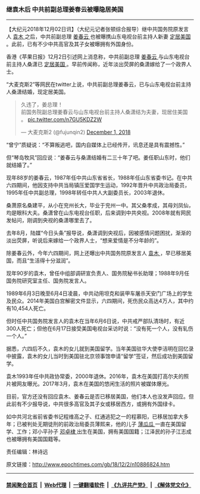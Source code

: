 ### 继袁木后 中共前副总理姜春云被曝隐居美国
------------------------

<p>
 【大纪元2018年12月02日讯】（大纪元记者张顿综合报导）继中共国务院原发言人
 <a href="http://www.epochtimes.com/gb/tag/%E8%A2%81%E6%9C%A8.html">
  袁木
 </a>
 之后，中共前副总理
 <a href="http://www.epochtimes.com/gb/tag/%E5%A7%9C%E6%98%A5%E4%BA%91.html">
  姜春云
 </a>
 也被曝携山东电视台前主持人新妻
 <a href="http://www.epochtimes.com/gb/tag/%E5%AE%9A%E5%B1%85%E7%BE%8E%E5%9B%BD.html">
  定居美国
 </a>
 。此前，已有不少中共高官及其子女被曝拥有外国身份。
</p>
<p>
 香港《苹果日报》12月2日引述网上消息称，中共前副总理
 <a href="http://www.epochtimes.com/gb/tag/%E5%A7%9C%E6%98%A5%E4%BA%91.html">
  姜春云
 </a>
 与山东电视台前主持人桑潇已
 <a href="http://www.epochtimes.com/gb/tag/%E5%AE%9A%E5%B1%85%E7%BE%8E%E5%9B%BD.html">
  定居美国
 </a>
 。早前传闻称，近年淡出荧屏的桑潇嫁给了一个政界人士。
</p>
<p>
 “大麦克斯2”等网民在twitter上说，中共前副总理姜春云，已与山东电视台前主持人桑潇结婚，现定居美国。
</p>
<blockquote class="twitter-tweet" data-lang="en">
 <p dir="ltr" lang="zh">
  久违了，姜总理 ！
  <br/>
  前国务院副总理姜春云与山东电视台前主持人桑潇结为夫妻，现居住美国 。
  <a href="https://t.co/n7GU5KDZ2W">
   pic.twitter.com/n7GU5KDZ2W
  </a>
 </p>
 <p>
  — 大麦克斯2 (@fujunqin2)
  <a href="https://twitter.com/fujunqin2/status/1068676667621568512?ref_src=twsrc%5Etfw">
   December 1, 2018
  </a>
 </p>
</blockquote>
<p>
</p>
<p>
 “曾宁”质疑说：“不算叛逃吧，国内自媒体上已经传开，讯息还是具有震撼性。”
</p>
<p>
 但“琴岛牧风”回应说：“姜春云与桑潇结婚有二三十年了吧。姜任职山东时，他们就结婚了。”
</p>
<p>
 现年88岁的姜春云，1987年任中共山东省省长，1988年任山东省委书记。在中共六四期间，他因支持中共当局镇压爱国学生运动，1992年晋升中共政治局委员，1995年任中共副总理，1998年转任中共人大副委员长，2003年退休。
</p>
<p>
 桑萧原名桑建平，从小在兖州长大，毕业于兖州一中。其父桑孝成，其母刘凤仙，均是眼科大夫。桑潇曾在山东电视台任职，后来调到中共央视。2008年就有网民发帖问，刚调到央视的桑潇哪里去了。
</p>
<p>
 去年8月，陆媒“今日头条”报导说，桑潇调到央视后，因被感情问题困扰，渐渐的淡出荧屏，听说后来嫁给一个政界人士，“想来爱情是不分年龄的”。
</p>
<p>
 除姜春云外，今年六四期间，网上还曝出中共国务院原发言人
 <a href="http://www.epochtimes.com/gb/tag/%E8%A2%81%E6%9C%A8.html">
  袁木
 </a>
 ，早已移居美国，而且“生活得十分滋润”。
</p>
<p>
 现年90岁的袁木，曾任中组部调研宣负责人、国务院秘书长助理；1988年9月任国务院研究室主任、国务院发言人。
</p>
<p>
 1989年6月3日晚至6月4日凌晨，中共动用坦克和装甲车屠杀天安门广场上的学生及民众。2014年美国白宫解密文件显示，六四期间，死伤民众高达4万人，其中约有10,454人死亡。
</p>
<p>
 但时任中共国务院发言人的袁木在当年6月6日说，中共戒严部队清场时，有近300人死亡；但他在6月17日接受美国电视台采访时说：“没有死一个人，没有轧伤一个人。”
</p>
<p>
 据悉，六四后不久，袁木的女儿就到美国留学。当年美国驻华大使李洁明在回忆录中披露，袁木的女儿当时到美国驻北京领事馆申请“留学”签证，然后成功到美国留学。
</p>
<p>
 袁木1993年任中共政协常委，2000年退休。2016年，袁木在美国打高尔夫的照片被网友曝光。2017年3月，袁木在美国的悠闲生活的照片被媒体爆光。
</p>
<p>
 目前，官方还没有回应袁木、姜春云是否已移居美国，他们本人也没发声回应。但此前有不少报导说，中共很多高官及其子女或移居西方，或拥有外国绿卡。
</p>
<p>
 如中共河北省前省委书记程维高之子、红通逃犯之一的程慕阳，已移居加拿大多年；已被判处无期徒刑的前政治局委员薄熙来，他的儿子
 <a href="http://www.epochtimes.com/gb/tag/%E8%96%84%E7%93%9C%E7%93%9C.html">
  薄瓜瓜
 </a>
 一直在美国留学、工作；邓小平孙子
 <a href="http://www.epochtimes.com/gb/tag/%E9%82%93%E5%8D%93%E6%A3%A3.html">
  邓卓棣
 </a>
 出生在美国，拥有美国国籍；江泽民的孙子江志成也被曝拥有美国国籍等。
</p>
<p>
 责任编辑：林诗远
</p>

原文链接：http://www.epochtimes.com/gb/18/12/2/n10886824.htm


------------------------
#### [禁闻聚合首页](https://github.com/gfw-breaker/banned-news/blob/master/README.md) &nbsp;|&nbsp; [Web代理](https://github.com/gfw-breaker/open-proxy/blob/master/README.md) &nbsp;|&nbsp; [一键翻墙软件](https://github.com/gfw-breaker/nogfw/blob/master/README.md) &nbsp;|&nbsp; [《九评共产党》](https://github.com/gfw-breaker/9ping.md/blob/master/README.md#九评之一评共产党是什么) &nbsp;|&nbsp; [《解体党文化》](https://github.com/gfw-breaker/jtdwh.md/blob/master/README.md#绪论)